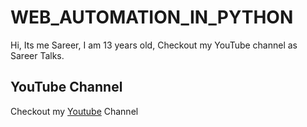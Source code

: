 # WEB_AUTOMATION_IN_PYTHON

Hi, Its me Sareer, I am 13 years old, Checkout my YouTube channel as Sareer Talks. 

## YouTube Channel

Checkout my [Youtube](https://youtube.com/c/SareerTalks) Channel
